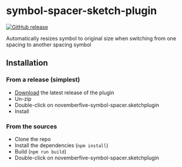 symbol-spacer-sketch-plugin
=========
[![GitHub release](https://badge.fury.io/gh/novemberfiveco%2Fsymbol-spacer-sketch-plugin.svg?maxAge=3600)](https://github.com/novemberfiveco/symbol-spacer-sketch-plugin/releases)

Automatically resizes symbol to original size when switching from one spacing to another spacing symbol

## Installation

### From a release (simplest)

* [Download](https://github.com/novemberfiveco/symbol-spacer-sketch-plugin/releases/latest) the latest release of the plugin
* Un-zip
* Double-click on novemberfive-symbol-spacer.sketchplugin
* Install

### From the sources

* Clone the repo
* Install the dependencies (`npm install`)
* Build (`npm run build`)
* Double-click on novemberfive-symbol-spacer.sketchplugin
